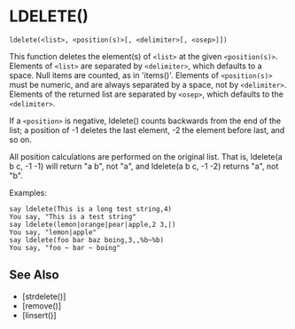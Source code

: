 # LDELETE()
`ldelete(<list>, <position(s)>[, <delimiter>[, <osep>]])`

  This function deletes the element(s) of `<list>` at the given `<position(s)>`. Elements of `<list>` are separated by `<delimiter>`, which defaults to a space. Null items are counted, as in 'items()'. Elements of `<position(s)>` must be numeric, and are always separated by a space, not by `<delimiter>`. Elements of the returned list are separated by `<osep>`, which defaults to the `<delimiter>`.

  If a `<position>` is negative, ldelete() counts backwards from the end of the list; a position of -1 deletes the last element, -2 the element before last, and so on.

  All position calculations are performed on the original list. That is, ldelete(a b c, -1 -1) will return "a b", not "a", and ldelete(a b c, -1 -2) returns "a", not "b".

  Examples:
```
say ldelete(This is a long test string,4)
You say, "This is a test string"
say ldelete(lemon|orange|pear|apple,2 3,|)
You say, "lemon|apple"
say ldelete(foo bar baz boing,3,,%b~%b)
You say, "foo ~ bar ~ boing"
```


## See Also
- [strdelete()]
- [remove()]
- [linsert()]

